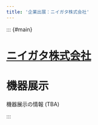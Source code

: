 ```yaml
---
title: '企業出展：ニイガタ株式会社'
---
```


::: {#main}

# [ニイガタ株式会社](https://www.niigata.jp/)

# 機器展示 <i class="fas fa-flask"></i>

機器展示の情報 (TBA)

<!--
# ランチョンセミナー <i class="fas fa-utensils"></i>

ランチョンセミナーの予定（TBA）

# 広告

- <i class="fas fa-ad"></i> [広告](files/sponosrs/niigata/ad.pdf)

# カタログ

- <i class="fas fa-book-open"></i> [広告](files/sponosrs/niigata/device.pdf)

-->

:::
